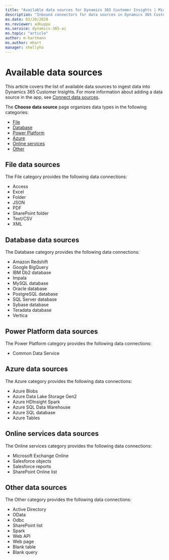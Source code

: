 ```yaml
---
title: "Available data sources for Dynamics 365 Customer Insights | Microsoft Docs"
description: "Inbound connectors for data sources in Dynamics 365 Customer Insights."
ms.date: 03/20/2020
ms.reviewer: adkuppa
ms.service: dynamics-365-ai
ms.topic: "article"
author: m-hartmann
ms.author: mhart
manager: shellyha
---
```


# Available data sources

This article covers the list of available data sources to ingest data into Dynamics 365 Customer Insights. For more information about adding a data source in the app, see [Connect data sources](data-sources.md).

The **Choose data source** page organizes data types in the following categories:

- [File](#file-data-sources)
- [Database](#database-data-sources)
- [Power Platform](#power-platform-data-sources)
- [Azure](#azure-data-sources)
- [Online services](#online-services-data-sources)
- [Other](#other-data-sources)

## File data sources

The File category provides the following data connections:

- Access
- Excel
- Folder
- JSON
- PDF
- SharePoint folder
- Text/CSV
- XML

## Database data sources

The Database category provides the following data connections:

- Amazon Redshift
- Google BigQuery
- IBM Db2 database
- Impala
- MySQL database
- Oracle database
- PostgreSQL database
- SQL Server database
- Sybase database
- Teradata database
- Vertica

## Power Platform data sources

The Power Platform category provides the following data connections:

- Common Data Service

## Azure data sources

The Azure category provides the following data connections:

- Azure Blobs
- Azure Data Lake Storage Gen2
- Azure HDInsight Spark
- Azure SQL Data Warehouse
- Azure SQL database
- Azure Tables

## Online services data sources

The Online services category provides the following data connections:

- Microsoft Exchange Online
- Salesforce objects
- Salesforce reports
- SharePoint Online list

## Other data sources

The Other category provides the following data connections:

- Active Directory
- OData
- Odbc
- SharePoint list
- Spark
- Web API
- Web page
- Blank table
- Blank query
